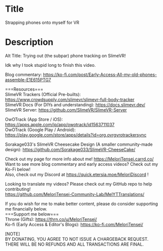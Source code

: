 # Title
Strapping phones onto myself for VR<br>

# Description
Alt Title: Trying out (the subpar) phone tracking on SlimeVR!<br>

Idk why I took stupid long to finish this video. <br>

Blog commentary: https://ko-fi.com/post/Early-Access-All-my-old-phones-assemble-E1E615PTG7<br>

===Resources===<br>
SlimeVR Trackers (Official Pre-builts): https://www.crowdsupply.com/slimevr/slimevr-full-body-tracker<br>
SlimeVR Docs (For DIYs and understanding): https://docs.slimevr.dev/<br>
SlimeVR Server: https://github.com/SlimeVR/SlimeVR-Server<br>

OwOTrack (App Store / iOS): https://apps.apple.com/jp/app/owotrack/id1563711037<br>
OwOTrack (Google Play / Android): https://play.google.com/store/apps/details?id=org.ovrgyrotrackersync<br>

Sorakage033's SlimeVR Cheesecake Design (A smaller community-made design): https://github.com/Sorakage033/SlimeVR-CheeseCake/<br>

Check out my page for more info about me! https://MeloriTensei.carrd.co/<br>
Want to see more blog commentary and early access videos? Check out my Ko-Fi below!<br>
Also, check out my Discord at https://quick.etersia.moe/MeloriDiscord !<br>

Looking to translate my videos? Please check out my GitHub repo to help contributing!<br>
https://github.com/MeloriTensei-Community-Lab/MelYTTranslations/<br>

If you do wish for me to make better content, please do consider supporting me financially below.<br>
===Support me below===<br>
Throne (Gifts): https://thrn.co/u/MeloriTensei/<br>
Ko-fi (Early Access & Editor's Blogs): https://ko-fi.com/MeloriTensei/<br>

[NOTE]<br>
BY DONATING, YOU AGREE TO NOT ISSUE A CHARGEBACK REQUEST. THERE WILL BE NO REFUNDS AND ALL TRANSACTIONS ARE FINAL.<br>